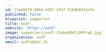 ```yaml
---
id: 23ae6bf0-06b4-445f-b437-61b86041bc5e
published: false
blueprint: supporter
title: asdf
website: 'https://asdf'
image: supporters/asdf-1SakeUR4lL9XFrqK.jpg
organisation: asdf
email: asdfa@daf.ch
---
```

